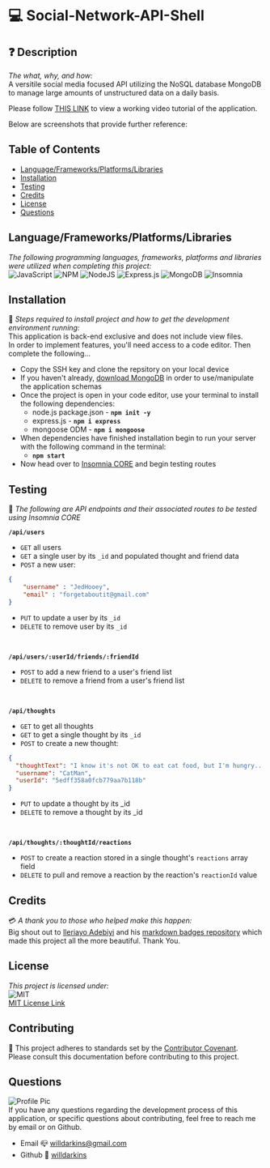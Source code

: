 # 💻 Social-Network-API-Shell

## ❓ Description
*The what, why, and how:*
<br>
A versitile social media focused API utilizing the NoSQL database MongoDB to manage large amounts of unstructured data on a daily basis.

Please follow <a href= https://vimeo.com/641425109 target="__blank">THIS LINK</a> to view a working video tutorial of the application.

Below are screenshots that provide further reference:

## Table of Contents

* [Language/Frameworks/Platforms/Libraries](#language/frameworks/platforms/libraries)
* [Installation](#installation)
* [Testing](#testing)
* [Credits](#credits)
* [License](#license)
* [Questions](#Questions)

## Language/Frameworks/Platforms/Libraries
*The following programming languages, frameworks, platforms and libraries were utilized when completing this project:*
<br>
![JavaScript](https://img.shields.io/badge/javascript-%23323330.svg?style=for-the-badge&logo=javascript&logoColor=%23F7DF1E)
![NPM](https://img.shields.io/badge/NPM-%23000000.svg?style=for-the-badge&logo=npm&logoColor=white)
![NodeJS](https://img.shields.io/badge/node.js-6DA55F?style=for-the-badge&logo=node.js&logoColor=white)
![Express.js](https://img.shields.io/badge/express.js-%23404d59.svg?style=for-the-badge&logo=express&logoColor=%2361DAFB)
![MongoDB](https://img.shields.io/badge/MongoDB-%234ea94b.svg?style=for-the-badge&logo=mongodb&logoColor=white)
![Insomnia](https://img.shields.io/badge/Insomnia-black?style=for-the-badge&logo=insomnia&logoColor=5849BE)

## Installation
🔌 *Steps required to install project and how to get the development environment running:* <br>
 This application is back-end exclusive and does not include view files.<br>
In order to implement features, you'll need access to a code editor. Then complete the following...

- Copy the SSH key and clone the repsitory on your local device
- If you haven't already, <a href=https://www.mongodb.com/try>download MongoDB</a> in order to use/manipulate the application schemas
- Once the project is open in your code editor, use your terminal to install the following dependencies:
  - node.js package.json - **`npm init -y`**
  - express.js - **`npm i express`**
  - mongoose ODM - **`npm i mongoose`**
- When dependencies have finished installation begin to run your server with the following command in the terminal:
  - **`npm start`**
- Now head over to <a href=https://insomnia.rest>Insomnia CORE</a> and begin testing routes

## Testing
🧪 *The following are API endpoints and their associated routes to be tested using Insomnia CORE* <br>

**`/api/users`**
  - `GET` all users
  - `GET` a single user by its `_id` and populated thought and friend data
  - `POST` a new user:

```json
{
	"username" : "JedHooey",
	"email" : "forgetaboutit@gmail.com"
}
```
  - `PUT` to update a user by its `_id`
  - `DELETE` to remove user by its `_id`

<br>

**`/api/users/:userId/friends/:friendId`**
  - `POST` to add a new friend to a user's friend list
  - `DELETE` to remove a friend from a user's friend list

<br>

**`/api/thoughts`**
  - `GET` to get all thoughts
  - `GET` to get a single thought by its `_id`
  - `POST` to create a new thought:

```json
{
  "thoughtText": "I know it's not OK to eat cat food, but I'm hungry...",
  "username": "CatMan",
  "userId": "5edff358a0fcb779aa7b118b"
}
  ```
  - `PUT` to update a thought by its _id
  - `DELETE` to remove a thought by its _id

<br>

**`/api/thoughts/:thoughtId/reactions`**
  - `POST` to create a reaction stored in a single thought's `reactions` array field
  - `DELETE` to pull and remove a reaction by the reaction's `reactionId` value

## Credits
💳 *A thank you to those who helped make this happen:*
<br>
Big shout out to <a href = https://github.com/Ileriayo>Ileriayo Adebiyi</a> and his <a href =https://github.com/Ileriayo/markdown-badges>markdown badges repository</a> which made this project all the more beautiful. Thank You.

## License
*This project is licensed under:* <br>
![MIT](https://img.shields.io/badge/License-MIT-yellow.svg)<br>
<a href= https://opensource.org/licenses/MIT)>MIT License Link</a><br>

## Contributing
👐 This project adheres to standards set by the <a href = https://www.contributor-covenant.org/version/2/1/code_of_conduct/code_of_conduct.md>Contributor Covenant</a>.<br>
Please consult this documentation before contributing to this project.

## Questions
![Profile Pic](https://user-images.githubusercontent.com/84754257/144813144-5e6fbfb0-6c99-462f-b604-a14130e3da2c.jpg)
<br>
If you have any questions regarding the development process of this application, or specific questions about contributing, feel free to reach me by email or on Github.
* Email 📪 willdarkins@gmail.com
* Github 🗿 [willdarkins](https://github.com/willdarkins) 
